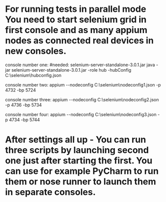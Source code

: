 # For running tests in parallel mode You need to start selenium grid in first console and as many appium nodes as connected real devices in new consoles. 


console number one:
#needed: selenium-server-standalone-3.0.1.jar
	java -jar selenium-server-standalone-3.0.1.jar -role hub -hubConfig C:\selenium\hubconfig.json

console number two:
	appium --nodeconfig C:\selenium\nodeconfig1.json -p 4732 -bp 5724

console number three:
	appium --nodeconfig C:\selenium\nodeconfig2.json -p 4736 -bp 5734

console number four:
	appium --nodeconfig C:\selenium\nodeconfig3.json -p 4734 -bp 5744




# After settings all up - You can run three scripts by launching second one just after starting the first. You can use for example PyCharm to run them or nose runner to launch them in separate consoles.




